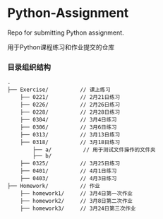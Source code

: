 # Python-Assignment
Repo for submitting Python assignment.

用于Python课程练习和作业提交的仓库  

### 目录组织结构
```
.
├── Exercise/          // 课上练习  
    ├── 0221/          // 2月21日练习  
    ├── 0226/          // 2月26日练习  
    ├── 0228/          // 2月28日练习  
    ├── 0304/          // 3月4日练习  
    ├── 0306/          // 3月6日练习
    ├── 0313/          // 3月13日练习
    ├── 0318/          // 3月18日练习
        ├── a/          // 用于测试文件操作的文件夹
        ├── b/
    ├── 0325/          // 3月25日练习
    ├── 0401/          // 4月1日练习
    ├── 0403/          // 4月3日练习
├── Homework/          // 作业
    ├── homework1/     // 3月4日第一次作业
    ├── homework2/     // 3月8日第二次作业
    ├── homework3/     // 3月24日第三次作业
```
